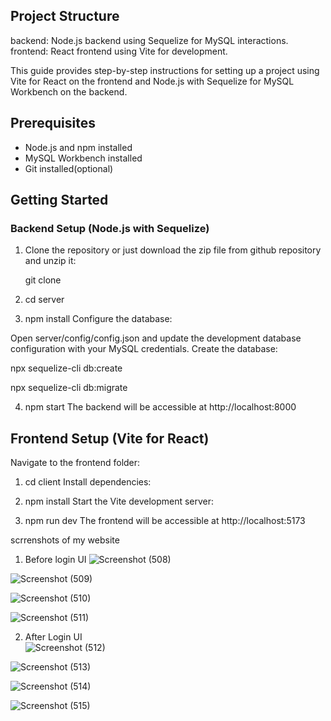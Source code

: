 ## Project Structure
backend: Node.js backend using Sequelize for MySQL interactions.
frontend: React frontend using Vite for development.

This guide provides step-by-step instructions for setting up a project using Vite for React on the frontend and Node.js with Sequelize for MySQL Workbench on the backend.

## Prerequisites

- Node.js and npm installed
- MySQL Workbench installed
- Git installed(optional)

## Getting Started

### Backend Setup (Node.js with Sequelize)

1. Clone the repository or just download the zip file from github repository and unzip it:

   git clone <repository-url>

2. cd server
3. npm install
Configure the database:

Open server/config/config.json and update the development database configuration with your MySQL credentials.
Create the database:

npx sequelize-cli db:create

npx sequelize-cli db:migrate

4. npm start  The backend will be accessible at http://localhost:8000


## Frontend Setup (Vite for React)
Navigate to the frontend folder:

1. cd client
Install dependencies:

2. npm install
Start the Vite development server:

3. npm run dev
The frontend will be accessible at http://localhost:5173


scrrenshots of my website
1. Before login UI
  ![Screenshot (508)](https://github.com/nutankumari211/InventoryManagementSystem/assets/31533479/72ceb572-cc98-4768-8bb9-639955702788)

 ![Screenshot (509)](https://github.com/nutankumari211/InventoryManagementSystem/assets/31533479/35f609ca-dfd0-465a-bdd0-9b48127f8797)


![Screenshot (510)](https://github.com/nutankumari211/InventoryManagementSystem/assets/31533479/2c32810b-9a11-4032-bd7c-f64701a93c1a) 

![Screenshot (511)](https://github.com/nutankumari211/InventoryManagementSystem/assets/31533479/30f02278-1d28-423a-8d55-1d3f8e94fd0b)

2. After Login UI  
![Screenshot (512)](https://github.com/nutankumari211/InventoryManagementSystem/assets/31533479/aa9e0fa3-538e-4e9d-b9a0-290278accd42)

![Screenshot (513)](https://github.com/nutankumari211/InventoryManagementSystem/assets/31533479/094e279d-d9c8-460d-a0ef-a0943c556d5c)

![Screenshot (514)](https://github.com/nutankumari211/InventoryManagementSystem/assets/31533479/a26fc8a0-8215-44af-a562-23fe0bb86e60)

![Screenshot (515)](https://github.com/nutankumari211/InventoryManagementSystem/assets/31533479/33534724-5d90-44d6-bb87-3ac2581c5bd2)

